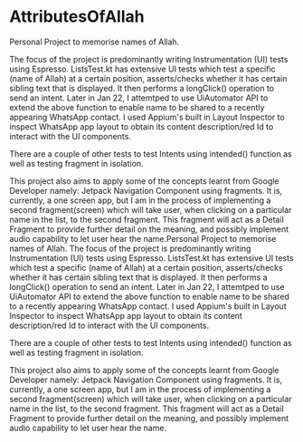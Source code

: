 # AttributesOfAllah
Personal Project to memorise names of Allah.

The focus of the project is predominantly writing Instrumentation (UI) tests using Espresso. ListsTest.kt has extensive UI tests which test a specific (name of Allah) at a certain position, asserts/checks whether it has certain sibling text that is displayed. It then performs a longClick() operation to send an intent. Later in Jan 22, I attemtped to use UiAutomator API to extend the above function to enable name to be shared to a recently appearing WhatsApp contact. I used Appium's built in Layout Inspector to inspect WhatsApp app layout to obtain its content description/red Id to interact with the UI components.

There are a couple of other tests to test Intents using intended() function as well as testing fragment in isolation.

This project also aims to apply some of the concepts learnt from Google Developer namely: Jetpack Navigation Component using fragments. It is, currently, a one screen app, but I am in the process of implementing a second fragment(screen) which will take user, when clicking on a particular name in the list, to the second fragment. This fragment will act as a Detail Fragment to provide further detail on the meaning, and possibly implement audio capability to let user hear the name.Personal Project to memorise names of Allah. The focus of the project is predominantly writing Instrumentation (UI) tests using Espresso. ListsTest.kt has extensive UI tests which test a specific (name of Allah) at a certain position, asserts/checks whether it has certain sibling text that is displayed. It then performs a longClick() operation to send an intent. Later in Jan 22, I attemtped to use UiAutomator API to extend the above function to enable name to be shared to a recently appearing WhatsApp contact. I used Appium's built in Layout Inspector to inspect WhatsApp app layout to obtain its content description/red Id to interact with the UI components.

There are a couple of other tests to test Intents using intended() function as well as testing fragment in isolation.

This project also aims to apply some of the concepts learnt from Google Developer namely: Jetpack Navigation Component using fragments. It is, currently, a one screen app, but I am in the process of implementing a second fragment(screen) which will take user, when clicking on a particular name in the list, to the second fragment. This fragment will act as a Detail Fragment to provide further detail on the meaning, and possibly implement audio capability to let user hear the name.

